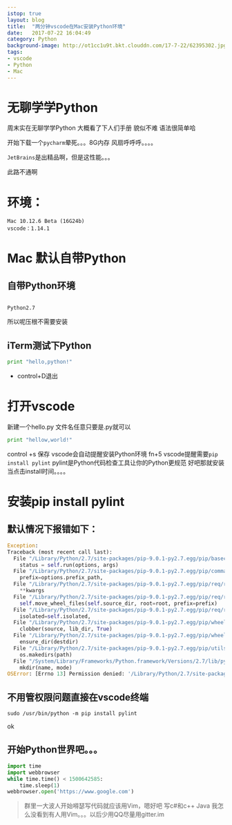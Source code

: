 ```yaml
---
istop: true
layout: blog
title:  "两分钟vscode在Mac安装Python环境"
date:   2017-07-22 16:04:49
category: Python
background-image: http://ot1cc1u9t.bkt.clouddn.com/17-7-22/62395302.jpg
tags: 
- vscode
- Python
- Mac
---
```

 
# 无聊学学Python

周末实在无聊学学Python 大概看了下人们手册 貌似不难 语法很简单哈
 
开始下载一个``pycharm``晕死。。。8G内存 风扇呼呼呼。。。。
 
``JetBrains``是出精品啊，但是这性能。。。
 
此路不通啊
 

# 环境：
```shell
Mac 10.12.6 Beta (16G24b)
vscode：1.14.1
```

# Mac 默认自带Python 
## 自带Python环境

```shell

Python2.7

```
所以呢压根不需要安装 
## iTerm测试下Python

```Python
print "hello,python!"

```
* control+D退出

# 打开vscode

新建一个hello.py 文件名任意只要是.py就可以

```Python
print "hellow,world!"
```
control +s 保存 
vscode会自动提醒安装Python环境
fn+5
vscode提醒需要``pip install pylint``
pylint是Python代码检查工具让你的Python更规范
好吧那就安装 当点击install时间。。。。
 
# 安装pip install pylint

## 默认情况下报错如下：
 
```Python
Exception:
Traceback (most recent call last):
  File "/Library/Python/2.7/site-packages/pip-9.0.1-py2.7.egg/pip/basecommand.py", line 215, in main
    status = self.run(options, args)
  File "/Library/Python/2.7/site-packages/pip-9.0.1-py2.7.egg/pip/commands/install.py", line 342, in run
    prefix=options.prefix_path,
  File "/Library/Python/2.7/site-packages/pip-9.0.1-py2.7.egg/pip/req/req_set.py", line 784, in install
    **kwargs
  File "/Library/Python/2.7/site-packages/pip-9.0.1-py2.7.egg/pip/req/req_install.py", line 851, in install
    self.move_wheel_files(self.source_dir, root=root, prefix=prefix)
  File "/Library/Python/2.7/site-packages/pip-9.0.1-py2.7.egg/pip/req/req_install.py", line 1064, in move_wheel_files
    isolated=self.isolated,
  File "/Library/Python/2.7/site-packages/pip-9.0.1-py2.7.egg/pip/wheel.py", line 345, in move_wheel_files
    clobber(source, lib_dir, True)
  File "/Library/Python/2.7/site-packages/pip-9.0.1-py2.7.egg/pip/wheel.py", line 316, in clobber
    ensure_dir(destdir)
  File "/Library/Python/2.7/site-packages/pip-9.0.1-py2.7.egg/pip/utils/__init__.py", line 83, in ensure_dir
    os.makedirs(path)
  File "/System/Library/Frameworks/Python.framework/Versions/2.7/lib/python2.7/os.py", line 157, in makedirs
    mkdir(name, mode)
OSError: [Errno 13] Permission denied: '/Library/Python/2.7/site-packages/enum'
```
## 不用管权限问题直接在vscode终端

```shell
sudo /usr/bin/python -m pip install pylint
``` 
ok 
## 开始Python世界吧。。。

```Python
import time
import webbrowser
while time.time() < 1500642585:
    time.sleep(1)
webbrowser.open('https://www.google.com')
```


> 群里一大波人开始嘚瑟写代码就应该用Vim，嗯好吧 写c#和c++  Java 我怎么没看到有人用Vim。。。以后少用QQ尽量用gitter.im
